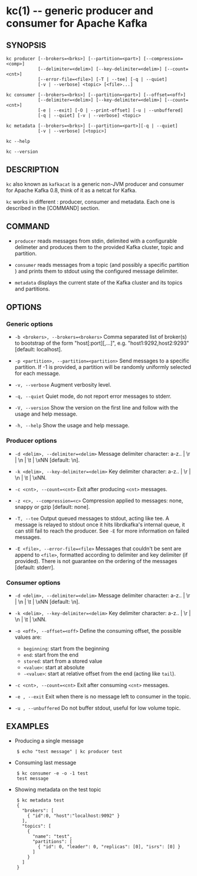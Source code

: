 kc(1) -- generic producer and consumer for Apache Kafka
=======================================================

SYNOPSIS
--------

```
kc producer [--brokers=<brks>] [--partition=<part>] [--compression=<comp>]
            [--delimiter=<delim>] [--key-delimiter=<delim>] [--count=<cnt>]
            [--error-file=<file>] [-T | --tee] [-q | --quiet]
            [-v | --verbose] <topic> [<file>...]

kc consumer [--brokers=<brks>] [--partition=<part>] [--offset=<off>]
            [--delimiter=<delim>] [--key-delimiter=<delim>] [--count=<cnt>]
            [-e | --exit] [-O | --print-offset] [-u | --unbuffered]
            [-q | --quiet] [-v | --verbose] <topic>

kc metadata [--brokers=<brks>] [--partition=<part>][-q | --quiet]
            [-v | --verbose] [<topic>]

kc --help

kc --version
```

DESCRIPTION
-----------

`kc` also known as `kafkacat` is a generic non-JVM producer and consumer for
Apache Kafka 0.8, think of it as a netcat for Kafka.

`kc` works in different <command>: producer, consumer and metadata. Each one
is described in the [COMMAND] section.

COMMAND
-------

* `producer`
  reads messages from stdin, delimited with a configurable delimeter and
  produces them to the provided Kafka cluster, topic and partition.

* `consumer`
  reads messages from a topic (and possibly a specific partition ) and prints
  them to stdout using the configured message delimiter.

* `metadata`
  displays the current state of the Kafka cluster and its topics and partitions.

OPTIONS
-------

### Generic options

* `-b <brokers>, --brokers=<brokers>`
  Comma separated list of broker(s) to bootstrap of the form
  "host[:port][,...]", e.g. "host1:9292,host2:9293" [default: localhost].

* `-p <partition>, --partition=<partition>`
  Send messages to a specific partition. If -1 is provided, a partition will
  be randomly uniformly selected for each message.

* `-v, --verbose`
  Augment verbosity level.

* `-q, --quiet`
  Quiet mode, do not report error messages to stderr.

* `-V, --version`
  Show the version on the first line and follow with the usage and help message.

* `-h, --help`
  Show the usage and help message.

### Producer options

* `-d <delim>, --delimiter=<delim>`
  Message delimiter character: a-z.. | \\r | \\n | \\t | \\xNN [default: \\n].


* `-k <delim>, --key-delimiter=<delim>`
  Key delimiter character: a-z.. | \\r | \\n | \\t | \\xNN.

* `-c <cnt>, --count=<cnt>`
  Exit after producing `<cnt>` messages.

* `-z <c>, --compression=<c>`
  Compression applied to messages: none, snappy or gzip [default: none].

* `-T, --tee`
  Output queued messages to stdout, acting like tee. A message is relayed to
  stdout once it hits librdkafka's internal queue, it can still fail to reach
  the producer. See `-E` for more information on failed messages.

* `-E <file>, --error-file=<file>`
  Messages that couldn't be sent are append to `<file>`, formatted according
  to delimiter and key delimiter (if provided). There is not guarantee
  on the ordering of the messages [default: stderr].

### Consumer options

* `-d <delim>, --delimiter=<delim>`
  Message delimiter character: a-z.. | \\r | \\n | \\t | \\xNN [default: \\n].

* `-k <delim>, --key-delimiter=<delim>`
  Key delimiter character: a-z.. | \\r | \\n | \\t | \\xNN.

* `-o <off>, --offset=<off>`
  Define the consuming offset, the possible values are:
    * `beginning`: start from the beginning
    * `end`: start from the end
    * `stored`: start from a stored value
    * `<value>`: start at absolute <value>
    * `-<value>`: start at relative offset from the end (acting like `tail`).

* `-c <cnt>, --count=<cnt>`
  Exit after consuming `<cnt>` messages.

* `-e , --exit`
  Exit when there is no message left to consumer in the topic.

* `-u , --unbuffered`
  Do not buffer stdout, useful for low volume topic.

EXAMPLES
--------

* Producing a single message

```
    $ echo "test message" | kc producer test
```

* Consuming last message

```
    $ kc consumer -e -o -1 test
    test message
```

* Showing metadata on the test topic

```
    $ kc metadata test
    {
      "brokers": [
        { "id":0, "host":"localhost:9092" }
      ],
      "topics": [
        {
          "name": "test",
          "partitions": [
            { "id": 0, "leader": 0, "replicas": [0], "isrs": [0] }
          ]
        }
      ]
    }
```
